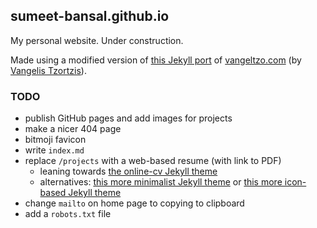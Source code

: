 ## sumeet-bansal.github.io

My personal website. Under construction.

Made using a modified version of [this Jekyll port](https://github.com/TaylanTatli/Halve) of [vangeltzo.com](http://vangeltzo.com/) (by [Vangelis Tzortzis](https://github.com/srekoble)).

### TODO
+ publish GitHub pages and add images for projects
+ make a nicer 404 page
+ bitmoji favicon
+ write `index.md`
+ replace `/projects` with a web-based resume (with link to PDF)
  + leaning towards [the online-cv Jekyll theme](https://github.com/sharu725/online-cv)
  + alternatives: [this more minimalist Jekyll theme](https://github.com/philipithomas/jekyll-resume) or [this more icon-based Jekyll theme](https://github.com/aviaryan/resume)
+ change `mailto` on home page to copying to clipboard
+ add a `robots.txt` file
